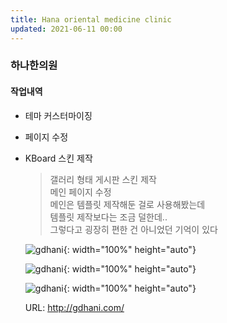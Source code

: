 ```yaml
---
title: Hana oriental medicine clinic
updated: 2021-06-11 00:00
---
```


### 하나한의원
    
#### 작업내역
- 테마 커스터마이징
- 페이지 수정
- KBoard 스킨 제작
  
	>갤러리 형태 게시판 스킨 제작  
	>메인 페이지 수정  
	>메인은 템플릿 제작해둔 걸로 사용해봤는데  
	>템플릿 제작보다는 조금 덜한데..  
	>그렇다고 굉장히 편한 건 아니었던 기억이 있다  
  
	![gdhani](https://github.com/project0210/project0210.github.io/blob/master/_posts/images/gdhani/001.png?raw=true){: width="100%" height="auto"}
  
	![gdhani](https://github.com/project0210/project0210.github.io/blob/master/_posts/images/gdhani/002.png?raw=true){: width="100%" height="auto"}
  
	![gdhani](https://github.com/project0210/project0210.github.io/blob/master/_posts/images/gdhani/003.png?raw=true){: width="100%" height="auto"}
  
	URL: http://gdhani.com/
